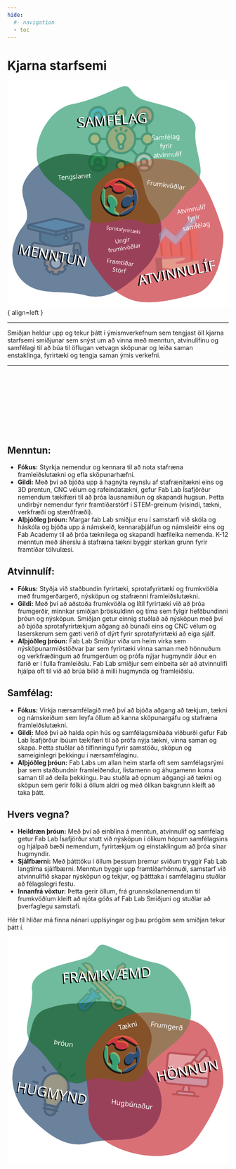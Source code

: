 ```yaml
---
hide:
  #- navigation
  - toc
---
```


# Kjarna starfsemi


![programs](../assets/img/diagrams/coreprograms.svg){ align=left }

---

Smiðjan heldur upp og tekur þátt í ýmismverkefnum sem tengjast öll kjarna starfsemi smiðjunar sem snýst um að vinna með menntun, atvinulífinu og samfélagi til að búa til öflugan vetvagn sköpunar og leiða saman enstaklinga, fyrirtæki og tengja saman ýmis verkefni.

---
<br><br><br><br><br><br><br><br>
## Menntun:

- **Fókus:** Styrkja nemendur og kennara til að nota stafræna framleiðslutækni og efla sköpunarhæfni.
- **Gildi:** Með því að bjóða upp á hagnýta reynslu af stafrænitækni eins og 3D prentun, CNC vélum og rafeindatækni, gefur Fab Lab Ísafjörður nemendum tækifæri til að þróa lausnamiðun og skapandi hugsun. Þetta undirbýr nemendur fyrir framtíðarstörf í STEM-greinum (vísindi, tækni, verkfræði og stærðfræði).
- **Alþjóðleg þróun:** Margar fab Lab smiðjur eru í samstarfi við skóla og háskóla og bjóða upp á námskeið, kennaraþjálfun og námsleiðir eins og Fab Academy til að þróa tæknilega og skapandi hæfileika nemenda. K-12 menntun með áherslu á stafræna tækni byggir sterkan grunn fyrir framtíðar tölvulæsi.

## Atvinnulíf:

- **Fókus:** Styðja við staðbundin fyrirtæki, sprotafyrirtæki og frumkvöðla með frumgerðargerð, nýsköpun og stafrænni framleiðslutækni.
- **Gildi:** Með því að aðstoða frumkvöðla og lítil fyrirtæki við að þróa frumgerðir, minnkar smiðjan þröskuldinn og tíma sem fylgir hefðbundinni þróun og nýsköpun. Smiðjan getur einnig stuðlað að nýsköpun með því að bjóða sprotafyrirtækjum aðgang að búnaði eins og CNC vélum og laserskerum sem gæti verið of dýrt fyrir sprotafyrirtæki að eiga sjálf.
- **Alþjóðleg þróun:** Fab Lab Smiðjur víða um heim virka sem nýsköpunarmiðstöðvar þar sem fyrirtæki vinna saman með hönnuðum og verkfræðingum að frumgerðum og prófa nýjar hugmyndir áður en farið er í fulla framleiðslu. Fab Lab smiðjur sem einbeita sér að atvinnulífi hjálpa oft til við að brúa bilið á milli hugmynda og framleiðslu.
## Samfélag:

- **Fókus:** Virkja nærsamfélagið með því að bjóða aðgang að tækjum, tækni og námskeiðum sem leyfa öllum að kanna sköpunargáfu og stafræna framleiðslutækni.
- **Gildi:** Með því að halda opin hús og samfélagsmiðaða viðburði gefur Fab Lab Ísafjörður íbúum tækifæri til að prófa nýja tækni, vinna saman og skapa. Þetta stuðlar að tilfinningu fyrir samstöðu, sköpun og sameiginlegri þekkingu í nærsamfélaginu.
- **Alþjóðleg þróun:** Fab Labs um allan heim starfa oft sem samfélagsrými þar sem staðbundnir framleiðendur, listamenn og áhugamenn koma saman til að deila þekkingu. Þau stuðla að opnum aðgangi að tækni og sköpun sem gerir fólki á öllum aldri og með ólíkan bakgrunn kleift að taka þátt.
  

## Hvers vegna?

- **Heildræn þróun:** Með því að einblína á menntun, atvinnulíf og samfélag getur Fab Lab Ísafjörður stutt við nýsköpun í ólíkum hópum samfélagsins og hjálpað bæði nemendum, fyrirtækjum og einstaklingum að þróa sínar hugmyndir.
- **Sjálfbærni:** Með þátttöku í öllum þessum þremur sviðum tryggir Fab Lab langtíma sjálfbærni. Menntun byggir upp framtíðarhönnuði, samstarf við atvinnulífið skapar nýsköpun og tekjur, og þátttaka í samfélaginu stuðlar að félagslegri festu.
- **Innanfrá vöxtur:** Þetta gerir öllum, frá grunnskólanemendum til frumkvöðlum kleift að njóta góðs af Fab Lab Smiðjuni og stuðlar að þverfaglegu samstafi.

Hér til hliðar má finna nánari upplśyingar og þau prógöm sem smiðjan tekur þátt í.

![hugmynd](../assets/img/diagrams/hug_hon_fra.svg)
